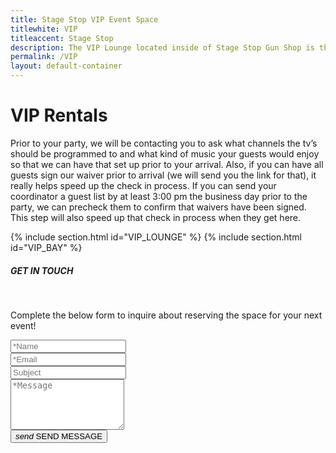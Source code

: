```yaml
---
title: Stage Stop VIP Event Space
titlewhite: VIP
titleaccent: Stage Stop
description: The VIP Lounge located inside of Stage Stop Gun Shop is the perfect venue for your next event
permalink: /VIP
layout: default-container
---
```


# VIP Rentals

Prior to your party, we will be contacting you to ask what channels the tv’s should be programmed to and what kind of music your guests would enjoy so that we can have that set up prior to your arrival.  Also, if you can have all guests sign our waiver prior to arrival (we will send you the link for that), it really helps speed up the check in process.  If you can send your coordinator a guest list by at least 3:00 pm the business day prior to the party, we can precheck them to confirm that waivers have been signed. This step will also speed up that check in process when they get here.  


{% include section.html id="VIP_LOUNGE" %}
{% include section.html id="VIP_BAY" %}


<section>
    <div class="container">
        <div class="row vcenter">
            <div class="col-md-6 col-offset-3">
                <h5 class="mt-3">GET IN TOUCH</h5>
                <div class="spacer spacer-line border-primary ml-0">&nbsp;</div>
                <p class="lead">
                    Complete the below form to inquire about reserving the space for your next event!
                </p>
                <form action="https://formspree.io/vip@ssgs.us" method="POST" id="contactForm" data-toggle="validator">
                    <div class="row">
                        <div class="col-md-6 sub-col-left">
                            <div class="form-group">
                                <input type="text" class="form-control" name="name" placeholder="*Name" required>
                                <div class="help-block with-errors"></div>
                            </div>
                        </div><!-- / sub-column -->
                        <div class="col-md-6 sub-col-right">
                            <div class="form-group">
                                <input type="email" class="form-control" name="_replyto" placeholder="*Email">
                                <div class="help-block with-errors"></div>
                            </div>
                        </div><!-- / sub-column -->
                        <div class="col-md-12">
                            <div class="form-group">
                                <input type="text" class="form-control" name="_subject" placeholder="Subject">
                                <div class="help-block with-errors"></div>
                            </div>
                        </div><!-- / sub-column -->
                        <div class="col-md-12">
                            <div class="form-group">
                                <textarea name="message" class="form-control" rows="5" placeholder="*Message" required></textarea>
                                <div class="help-block with-errors"></div>
                            </div>
                        </div><!-- / sub-column -->
                    </div><!-- / row -->
                    <button type="submit" id="form-submit" class="btn btn-primary"><i class="md-icon dp14 mr-1">send</i> <span>SEND MESSAGE</span></button>
                    <div id="msgSubmit" class="h3 text-center hidden"></div>
                    <div class="clearfix"></div> 
                </form><!-- / contactform -->
            </div><!-- / column -->
            <div class="col-md-7">
                <div id="map">
                </div><!-- / map -->
            </div><!-- / column -->
        </div><!-- / row -->
    </div><!-- / container -->
</section> <!-- / contact -->
